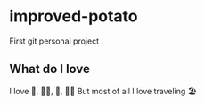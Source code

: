 # improved-potato
First git personal project


## What do I love
I love 🥔, 🏃‍♂️, 🥟, 🧑‍💻
But most of all I love traveling 🏖️

